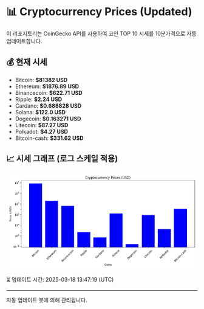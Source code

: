 
# 📊 Cryptocurrency Prices (Updated)

이 리포지토리는 CoinGecko API를 사용하여 코인 TOP 10 시세를 10분가격으로 자동 업데이트합니다.

## 💰 현재 시세
- Bitcoin: **$81382 USD**
- Ethereum: **$1876.89 USD**
- Binancecoin: **$622.71 USD**
- Ripple: **$2.24 USD**
- Cardano: **$0.688828 USD**
- Solana: **$122.0 USD**
- Dogecoin: **$0.163271 USD**
- Litecoin: **$87.27 USD**
- Polkadot: **$4.27 USD**
- Bitcoin-cash: **$331.62 USD**

## 📈 시세 그래프 (로그 스케일 적용)
![Crypto Prices](crypto_prices.png)

⏳ 업데이트 시간: 2025-03-18 13:47:19 (UTC)

---
자동 업데이트 봇에 의해 관리됩니다.
